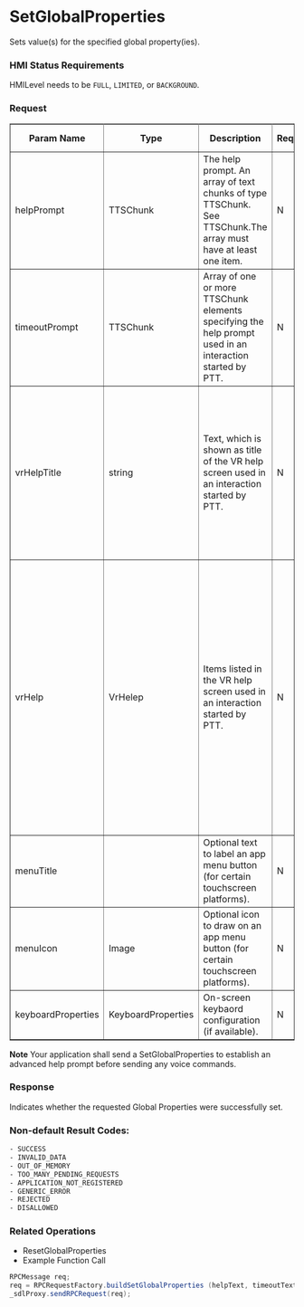 # SetGlobalProperties 

Sets value(s) for the specified global property(ies).

### HMI Status Requirements ###

HMILevel needs to be `FULL`, `LIMITED`, or `BACKGROUND`.

### Request ###

<table border="1" rules="all">
  		<tr>
  			<th>Param Name</th>
  			<th>Type</th>
 			<th>Description</th>
                  <th> Req.</th>
  			<th>Notes</th>
  			<th>Version Available</th>
  		</tr>
  		<tr>
  			<td>helpPrompt</td>
  			<td>TTSChunk</td>
  			<td>The help prompt. An array of text chunks of type TTSChunk. See TTSChunk.The array must have at least one item.</td>
                  <td>N</td>
  			<td>Array must have at least one element.<br>Only optional it timeoutPrompt has been specified.<br>minsize:1<br> maxsize: 100</td>
  			<td>SmartDeviceLink 1.0</td>
  		</tr>
  		<tr>
  			<td>timeoutPrompt</td>
  			<td>TTSChunk</td>
  			<td>Array of one or more TTSChunk elements specifying the help prompt used in an interaction started by PTT.</td>
                  <td>N</td>
  			<td>Array must have at least one element<br>Only optional it helpPrompt has been specified<br> minsize: 1<br> maxsize: 100</td>
  			<td>SmartDeviceLink 1.0</td>
  		</tr>
  		<tr>
  			<td>vrHelpTitle</td>
  			<td>string</td>
  			<td>Text, which is shown as title of the VR help screen used in an interaction started by PTT.</td>
                  <td>N</td>
  			<td>If omitted on supported displays, the default SDL help title will be used. <br> If omitted and one or more vrHelp items are provided, the request will be rejected. <br>maxlength: 500</td>
  			<td>SmartDeviceLink 1.0</td>
  		</tr>
  		<tr>
  			<td>vrHelp</td>
  			<td>VrHelep</td>
  			<td>Items listed in the VR help screen used in an interaction started by PTT.</td>
                  <td>N</td>
  			<td>If omitted on supported displays, the default SDL VR help / What Can I Say? screen will be used<br>If the list of VR Help Items contains nonsequential positions (e.g. [1,2,4]), the RPC will be rejected.<br>If omitted and a vrHelpTitle is provided, the request will be rejected.<br>minsize:1<br> maxsize: 100 </td>
  			<td>SmartDeviceLink 1.0</td>
  		</tr>
  		<tr>
  			<td>menuTitle</td>
  			<td></td>
  			<td>Optional text to label an app menu button (for certain touchscreen platforms).</td>
                  <td>N</td>
  			<td>maxlength: 500</td>
  			<td>SmartDeviceLink 1.0</td>
  		</tr>
  		<tr>
  			<td>menuIcon</td>
  			<td> Image</td>
  			<td>Optional icon to draw on an app menu button (for certain touchscreen platforms).</td>
                  <td>N</td>
  			<td></td>
  			<td>SmartDeviceLink 1.0</td>
  		</tr>
  		<tr>
  			<td>keyboardProperties</td>
  			<td>KeyboardProperties</td>
  			<td>On-screen keybaord configuration (if available).</td>
                  <td>N</td>
  			<td></td>
  			<td>SmartDeviceLink 1.0</td>
  		</tr>
   </table>

**Note**   Your application shall send a SetGlobalProperties to establish an advanced help prompt before sending any voice commands.

### Response ###

 Indicates whether the requested Global Properties were successfully set.

### Non-default Result Codes: ###
```xml
- SUCCESS
- INVALID_DATA
- OUT_OF_MEMORY
- TOO_MANY_PENDING_REQUESTS
- APPLICATION_NOT_REGISTERED
- GENERIC_ERROR
- REJECTED  
- DISALLOWED
```
### Related Operations ###

* ResetGlobalProperties
* Example Function Call
```java
RPCMessage req;
req = RPCRequestFactory.buildSetGlobalProperties (helpText, timeoutText, autoIncCorrID++);
_sdlProxy.sendRPCRequest(req);
```
